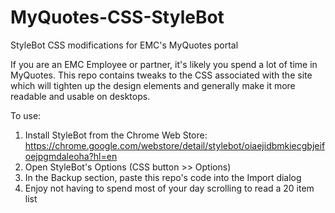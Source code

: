 # MyQuotes-CSS-StyleBot
StyleBot CSS modifications for EMC's MyQuotes portal

If you are an EMC Employee or partner, it's likely you spend a lot of time in MyQuotes.  This repo contains tweaks to the CSS associated with the site which will tighten up the design elements and generally make it more readable and usable on desktops.

To use:
1. Install StyleBot from the Chrome Web Store: https://chrome.google.com/webstore/detail/stylebot/oiaejidbmkiecgbjeifoejpgmdaleoha?hl=en
2. Open StyleBot's Options (CSS button >> Options)
3. In the Backup section, paste this repo's code into the Import dialog
4. Enjoy not having to spend most of your day scrolling to read a 20 item list
 

